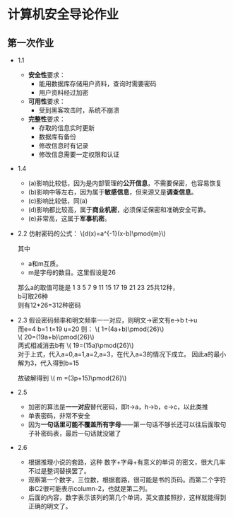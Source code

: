 <script type="text/javascript" src="http://cdn.mathjax.org/mathjax/latest/MathJax.js?config=default"></script>
# 计算机安全导论作业

## 第一次作业

+ 1.1
	* **安全性**要求：
		- 能用数据库存储用户资料，查询时需要密码
		- 用户资料经过加密
	* **可用性**要求：
		- 受到黑客攻击时，系统不崩溃
	* **完整性**要求：
		- 存取的信息实时更新
		- 数据库有备份
		- 修改信息时有记录
		- 修改信息需要一定权限和认证

+ 1.4
	* (a)影响比较低，因为是内部管理的**公开信息**，不需要保密，也容易恢复
	* (b)影响中等左右，因为属于**敏感信息**，但来源又是**调查信息**。
	* (c)影响比较低，同(a)
	* (d)影响都比较高，属于**商业机密**，必须保证保密和准确安全可靠。
	* (e)非常高，这属于**军事机密**。

+ 2.2 
	仿射密码的公式： \\(d(x)=a^{-1}(x-b)\pmod{m}\\) 
	
	其中  

	+ a和m互质。
	+ m是字母的数目。这里假设是26
	
	那么a的取值可能是 1 3 5 7 9 11 15 17 19 21 23 25共12种，  
	b可取26种  
	则有12\*26=312种密码

+ 2.3 
	假设密码频率和明文频率一一对应，则明文->密文有e->b t->u  
	而e=4 b=1 t=19 u=20 则：
	\\( 1=(4a+b)\pmod{26}\\)  
	\\( 20=(19a+b)\pmod{26}\\)  
	两式相减消去b有
	\\( 19=(15a)\pmod{26}\\)  
	对于上式，代入a=0,a=1,a=2,a=3，在代入a=3的情况下成立。
	因此a的最小解为3，代入得到b=15  

	故破解得到 \\( m =(3p+15)\pmod{26}\\) 

+ 2.5
	* 加密的算法是**一一对应**替代密码，即t->a，h->b，e->c，以此类推
	* 单表密码，非常不安全
	* 因为**一句话里可能不覆盖所有字母**——第一句话不够长还可以往后面取句子补密码表，最后一句话就没辙了

+ 2.6
	* 根据推理小说的套路，这种 数字+字母+有意义的单词 的密文，很大几率不过是整词替换罢了。
	* 观察第一个数字，三位数，根据套路，很可能是书的页码。而第二个字符串C2很可能表示column-2，也就是第二列。
	* 后面的内容，数字表示该列的第几个单词，英文直接照抄，这样就能得到正确的明文了。
